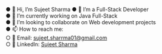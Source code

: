 
● 👋 Hi, I’m Sujeet Sharma
● 👀 I’m a Full-Stack Developer  
● 🌱 I’m currently working on Java Full-Stack  
● 💞️ I’m looking to collaborate on Web development projects  
● 📫 How to reach me:  
  ○ 📧 Email: sujeet.sharrma01@gmail.com  
  ○ 💬 LinkedIn: [Sujeet Sharma](https://www.linkedin.com/in/sujeet-sharma-19a306237/)
